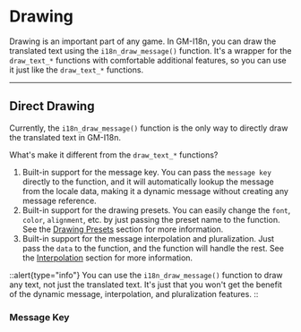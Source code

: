 # Drawing

Drawing is an important part of any game. In GM-I18n, you can draw the translated text using the `i18n_draw_message()` function. It's a wrapper for the `draw_text_*` functions with comfortable additional features, so you can use it just like the `draw_text_*` functions.

---

## Direct Drawing

Currently, the `i18n_draw_message()` function is the only way to directly draw the translated text in GM-I18n. 

What's make it different from the `draw_text_*` functions?

1. Built-in support for the message key. You can pass the `message key` directly to the function, and it will automatically lookup the message from the locale data, making it a dynamic message without creating any message reference.
2. Built-in support for the drawing presets. You can easily change the `font`, `color`, `alignment`, etc. by just passing the preset name to the function. See the [Drawing Presets](#drawing-presets) section for more information.
3. Built-in support for the message interpolation and pluralization. Just pass the `data` to the function, and the function will handle the rest. See the [Interpolation](/v0/usage/interpolation) section for more information.

::alert{type="info"}
You can use the `i18n_draw_message()` function to draw any text, not just the translated text. It's just that you won't get the benefit of the dynamic message, interpolation, and pluralization features.
::

### Message Key

